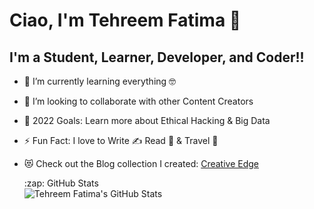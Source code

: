 # Ciao, I'm Tehreem Fatima 👋 

## I'm a Student, Learner, Developer, and Coder!!

- 🌱 I’m currently learning everything 🤓
- 👯 I’m looking to collaborate with other Content Creators
- 🥅 2022 Goals: Learn more about Ethical Hacking & Big Data
- ⚡ Fun Fact: I love to Write ✍ Read 📖 & Travel 🧳
- 😻 Check out the Blog collection I created: [Creative Edge](https://creativeedge30.blogspot.com/)

  <summary>:zap: GitHub Stats</summary>

  <img align="left" alt="Tehreem Fatima's GitHub Stats" src="https://github-readme-stats.vercel.app/api?username=codeSTACKr&show_icons=true&hide_border=false&title_color=ff652f&icon_color=FFE400&bg_color=09131B&text_color=ffffff&border_color=0c1a25" />

</details>

[website]: https://creativeedge30.blogspot.com/
[twitter]: https://twitter.com/Itehreemfatima5
[dribble]: https://dribbble.com/Tehreem2002
[instagram]: https://www.instagram.com/tehreem_030/?hl=en
[linkedin]: https://www.linkedin.com/in/tehreem-fatima-8803a122b/
[facebook]: https://www.facebook.com/Tehreem030/
